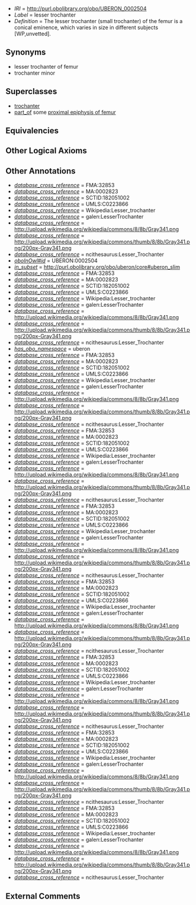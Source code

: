  * *IRI* = http://purl.obolibrary.org/obo/UBERON_0002504
 * *Label* = lesser trochanter
 * *Definition* = The lesser trochanter (small trochanter) of the femur is a conical eminence, which varies in size in different subjects [WP,unvetted].

## Synonyms

 * lesser trochanter of femur
 * trochanter minor

## Superclasses

 * [trochanter](../../UBERON/80/UBERON_0000980.md)
 * [part_of](../../BFO/50/BFO_0000050.md) some [proximal epiphysis of femur](../../UBERON/12/UBERON_0004412.md)

## Equivalencies


## Other Logical Axioms


## Other Annotations

 * *[database_cross_reference](../../ef/oboInOwl#hasDbXref.md)* = FMA:32853
 * *[database_cross_reference](../../ef/oboInOwl#hasDbXref.md)* = MA:0002823
 * *[database_cross_reference](../../ef/oboInOwl#hasDbXref.md)* = SCTID:182051002
 * *[database_cross_reference](../../ef/oboInOwl#hasDbXref.md)* = UMLS:C0223866
 * *[database_cross_reference](../../ef/oboInOwl#hasDbXref.md)* = Wikipedia:Lesser_trochanter
 * *[database_cross_reference](../../ef/oboInOwl#hasDbXref.md)* = galen:LesserTrochanter
 * *[database_cross_reference](../../ef/oboInOwl#hasDbXref.md)* = http://upload.wikimedia.org/wikipedia/commons/8/8b/Gray341.png
 * *[database_cross_reference](../../ef/oboInOwl#hasDbXref.md)* = http://upload.wikimedia.org/wikipedia/commons/thumb/8/8b/Gray341.png/200px-Gray341.png
 * *[database_cross_reference](../../ef/oboInOwl#hasDbXref.md)* = ncithesaurus:Lesser_Trochanter
 * *[oboInOwl#id](../../id/oboInOwl#id.md)* = UBERON:0002504
 * *[in_subset](../../et/oboInOwl#inSubset.md)* = http://purl.obolibrary.org/obo/uberon/core#uberon_slim
 * *[database_cross_reference](../../ef/oboInOwl#hasDbXref.md)* = FMA:32853
 * *[database_cross_reference](../../ef/oboInOwl#hasDbXref.md)* = MA:0002823
 * *[database_cross_reference](../../ef/oboInOwl#hasDbXref.md)* = SCTID:182051002
 * *[database_cross_reference](../../ef/oboInOwl#hasDbXref.md)* = UMLS:C0223866
 * *[database_cross_reference](../../ef/oboInOwl#hasDbXref.md)* = Wikipedia:Lesser_trochanter
 * *[database_cross_reference](../../ef/oboInOwl#hasDbXref.md)* = galen:LesserTrochanter
 * *[database_cross_reference](../../ef/oboInOwl#hasDbXref.md)* = http://upload.wikimedia.org/wikipedia/commons/8/8b/Gray341.png
 * *[database_cross_reference](../../ef/oboInOwl#hasDbXref.md)* = http://upload.wikimedia.org/wikipedia/commons/thumb/8/8b/Gray341.png/200px-Gray341.png
 * *[database_cross_reference](../../ef/oboInOwl#hasDbXref.md)* = ncithesaurus:Lesser_Trochanter
 * *[has_obo_namespace](../../ce/oboInOwl#hasOBONamespace.md)* = uberon
 * *[database_cross_reference](../../ef/oboInOwl#hasDbXref.md)* = FMA:32853
 * *[database_cross_reference](../../ef/oboInOwl#hasDbXref.md)* = MA:0002823
 * *[database_cross_reference](../../ef/oboInOwl#hasDbXref.md)* = SCTID:182051002
 * *[database_cross_reference](../../ef/oboInOwl#hasDbXref.md)* = UMLS:C0223866
 * *[database_cross_reference](../../ef/oboInOwl#hasDbXref.md)* = Wikipedia:Lesser_trochanter
 * *[database_cross_reference](../../ef/oboInOwl#hasDbXref.md)* = galen:LesserTrochanter
 * *[database_cross_reference](../../ef/oboInOwl#hasDbXref.md)* = http://upload.wikimedia.org/wikipedia/commons/8/8b/Gray341.png
 * *[database_cross_reference](../../ef/oboInOwl#hasDbXref.md)* = http://upload.wikimedia.org/wikipedia/commons/thumb/8/8b/Gray341.png/200px-Gray341.png
 * *[database_cross_reference](../../ef/oboInOwl#hasDbXref.md)* = ncithesaurus:Lesser_Trochanter
 * *[database_cross_reference](../../ef/oboInOwl#hasDbXref.md)* = FMA:32853
 * *[database_cross_reference](../../ef/oboInOwl#hasDbXref.md)* = MA:0002823
 * *[database_cross_reference](../../ef/oboInOwl#hasDbXref.md)* = SCTID:182051002
 * *[database_cross_reference](../../ef/oboInOwl#hasDbXref.md)* = UMLS:C0223866
 * *[database_cross_reference](../../ef/oboInOwl#hasDbXref.md)* = Wikipedia:Lesser_trochanter
 * *[database_cross_reference](../../ef/oboInOwl#hasDbXref.md)* = galen:LesserTrochanter
 * *[database_cross_reference](../../ef/oboInOwl#hasDbXref.md)* = http://upload.wikimedia.org/wikipedia/commons/8/8b/Gray341.png
 * *[database_cross_reference](../../ef/oboInOwl#hasDbXref.md)* = http://upload.wikimedia.org/wikipedia/commons/thumb/8/8b/Gray341.png/200px-Gray341.png
 * *[database_cross_reference](../../ef/oboInOwl#hasDbXref.md)* = ncithesaurus:Lesser_Trochanter
 * *[database_cross_reference](../../ef/oboInOwl#hasDbXref.md)* = FMA:32853
 * *[database_cross_reference](../../ef/oboInOwl#hasDbXref.md)* = MA:0002823
 * *[database_cross_reference](../../ef/oboInOwl#hasDbXref.md)* = SCTID:182051002
 * *[database_cross_reference](../../ef/oboInOwl#hasDbXref.md)* = UMLS:C0223866
 * *[database_cross_reference](../../ef/oboInOwl#hasDbXref.md)* = Wikipedia:Lesser_trochanter
 * *[database_cross_reference](../../ef/oboInOwl#hasDbXref.md)* = galen:LesserTrochanter
 * *[database_cross_reference](../../ef/oboInOwl#hasDbXref.md)* = http://upload.wikimedia.org/wikipedia/commons/8/8b/Gray341.png
 * *[database_cross_reference](../../ef/oboInOwl#hasDbXref.md)* = http://upload.wikimedia.org/wikipedia/commons/thumb/8/8b/Gray341.png/200px-Gray341.png
 * *[database_cross_reference](../../ef/oboInOwl#hasDbXref.md)* = ncithesaurus:Lesser_Trochanter
 * *[database_cross_reference](../../ef/oboInOwl#hasDbXref.md)* = FMA:32853
 * *[database_cross_reference](../../ef/oboInOwl#hasDbXref.md)* = MA:0002823
 * *[database_cross_reference](../../ef/oboInOwl#hasDbXref.md)* = SCTID:182051002
 * *[database_cross_reference](../../ef/oboInOwl#hasDbXref.md)* = UMLS:C0223866
 * *[database_cross_reference](../../ef/oboInOwl#hasDbXref.md)* = Wikipedia:Lesser_trochanter
 * *[database_cross_reference](../../ef/oboInOwl#hasDbXref.md)* = galen:LesserTrochanter
 * *[database_cross_reference](../../ef/oboInOwl#hasDbXref.md)* = http://upload.wikimedia.org/wikipedia/commons/8/8b/Gray341.png
 * *[database_cross_reference](../../ef/oboInOwl#hasDbXref.md)* = http://upload.wikimedia.org/wikipedia/commons/thumb/8/8b/Gray341.png/200px-Gray341.png
 * *[database_cross_reference](../../ef/oboInOwl#hasDbXref.md)* = ncithesaurus:Lesser_Trochanter
 * *[database_cross_reference](../../ef/oboInOwl#hasDbXref.md)* = FMA:32853
 * *[database_cross_reference](../../ef/oboInOwl#hasDbXref.md)* = MA:0002823
 * *[database_cross_reference](../../ef/oboInOwl#hasDbXref.md)* = SCTID:182051002
 * *[database_cross_reference](../../ef/oboInOwl#hasDbXref.md)* = UMLS:C0223866
 * *[database_cross_reference](../../ef/oboInOwl#hasDbXref.md)* = Wikipedia:Lesser_trochanter
 * *[database_cross_reference](../../ef/oboInOwl#hasDbXref.md)* = galen:LesserTrochanter
 * *[database_cross_reference](../../ef/oboInOwl#hasDbXref.md)* = http://upload.wikimedia.org/wikipedia/commons/8/8b/Gray341.png
 * *[database_cross_reference](../../ef/oboInOwl#hasDbXref.md)* = http://upload.wikimedia.org/wikipedia/commons/thumb/8/8b/Gray341.png/200px-Gray341.png
 * *[database_cross_reference](../../ef/oboInOwl#hasDbXref.md)* = ncithesaurus:Lesser_Trochanter
 * *[database_cross_reference](../../ef/oboInOwl#hasDbXref.md)* = FMA:32853
 * *[database_cross_reference](../../ef/oboInOwl#hasDbXref.md)* = MA:0002823
 * *[database_cross_reference](../../ef/oboInOwl#hasDbXref.md)* = SCTID:182051002
 * *[database_cross_reference](../../ef/oboInOwl#hasDbXref.md)* = UMLS:C0223866
 * *[database_cross_reference](../../ef/oboInOwl#hasDbXref.md)* = Wikipedia:Lesser_trochanter
 * *[database_cross_reference](../../ef/oboInOwl#hasDbXref.md)* = galen:LesserTrochanter
 * *[database_cross_reference](../../ef/oboInOwl#hasDbXref.md)* = http://upload.wikimedia.org/wikipedia/commons/8/8b/Gray341.png
 * *[database_cross_reference](../../ef/oboInOwl#hasDbXref.md)* = http://upload.wikimedia.org/wikipedia/commons/thumb/8/8b/Gray341.png/200px-Gray341.png
 * *[database_cross_reference](../../ef/oboInOwl#hasDbXref.md)* = ncithesaurus:Lesser_Trochanter
 * *[database_cross_reference](../../ef/oboInOwl#hasDbXref.md)* = FMA:32853
 * *[database_cross_reference](../../ef/oboInOwl#hasDbXref.md)* = MA:0002823
 * *[database_cross_reference](../../ef/oboInOwl#hasDbXref.md)* = SCTID:182051002
 * *[database_cross_reference](../../ef/oboInOwl#hasDbXref.md)* = UMLS:C0223866
 * *[database_cross_reference](../../ef/oboInOwl#hasDbXref.md)* = Wikipedia:Lesser_trochanter
 * *[database_cross_reference](../../ef/oboInOwl#hasDbXref.md)* = galen:LesserTrochanter
 * *[database_cross_reference](../../ef/oboInOwl#hasDbXref.md)* = http://upload.wikimedia.org/wikipedia/commons/8/8b/Gray341.png
 * *[database_cross_reference](../../ef/oboInOwl#hasDbXref.md)* = http://upload.wikimedia.org/wikipedia/commons/thumb/8/8b/Gray341.png/200px-Gray341.png
 * *[database_cross_reference](../../ef/oboInOwl#hasDbXref.md)* = ncithesaurus:Lesser_Trochanter

## External Comments

